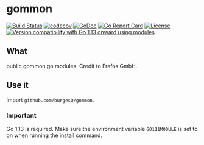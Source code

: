 # gommon

[![Build Status](https://github.com/burgesQ/gommon/workflows/GoTest/badge.svg)](https://github.com/burgesQ/gommon/actions?query=workflow%3AGoTest)
[![codecov](https://codecov.io/gh/burgesQ/gommon/branch/master/graph/badge.svg)](https://codecov.io/gh/burgesQ/gommon)
[![GoDoc](http://img.shields.io/badge/go-documentation-blue.svg?style=flat-square)](http://godoc.org/github.com/burgesQ/gommon)
[![Go Report Card](https://goreportcard.com/badge/github.com/burgesQ/gommon?style=flat-square)](https://goreportcard.com/report/github.com/burgesQ/gommon)
[![License](http://img.shields.io/badge/license-mit-blue.svg?style=flat-square)](https://raw.githubusercontent.com/burgesQ/gommon/master/LICENSE)
[![Version compatibility with Go 1.13 onward using modules](https://img.shields.io/badge/compatible%20with-go1.13+-5272b4.svg)](https://github.com/burgesQ/gommon#run)

## What

public gommon go modules. Credit to Frafos GmbH.

## Use it

Import `github.com/burgesQ/gommon`.

### Important 

Go 1.13 is required. Make sure the environment variable `GO111MODULE` is set to on when running the install command.

 
